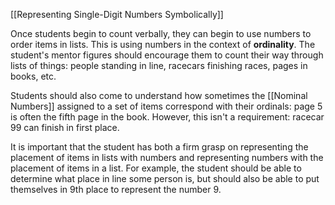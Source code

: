 [[Representing Single-Digit Numbers Symbolically]]

Once students begin to count verbally, they can begin to use numbers to order items in lists. This is using numbers in the context of **ordinality**. The student's mentor figures should encourage them to count their way through lists of things: people standing in line, racecars finishing races, pages in books, etc.

Students should also come to understand how sometimes the [[Nominal Numbers]] assigned to a set of items correspond with their ordinals: page 5 is often the fifth page in the book. However, this isn't a requirement: racecar 99 can finish in first place.

It is important that the student has both a firm grasp on representing the placement of items in lists with numbers and representing numbers with the placement of items in a list. For example, the student should be able to determine what place in line some person is, but should also be able to put themselves in 9th place to represent the number 9.